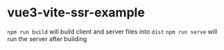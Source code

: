 # vue3-vite-ssr-example

`npm run build` will build client and server files into `dist`
`npm run serve` will run the server after building
